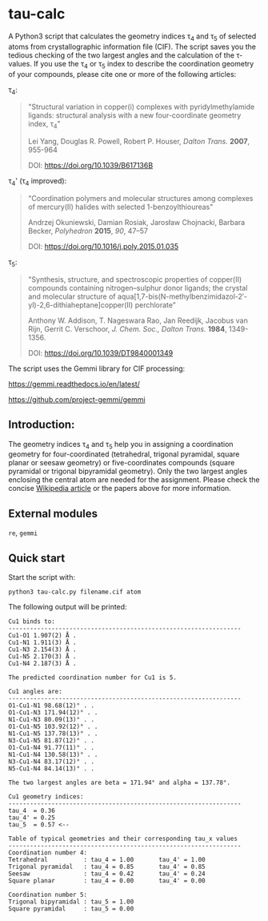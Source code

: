 # tau-calc
A Python3 script that calculates the geometry indices τ<sub>4</sub> and τ<sub>5</sub> of selected atoms from crystallographic information file (CIF). The script saves you the tedious checking of the two largest angles and the calculation of the τ-values.
If you use the τ<sub>4</sub> or τ<sub>5</sub> index to describe the coordination geometry of your compounds, please cite one or more of the following articles:

τ<sub>4</sub>:
> "Structural variation in copper(i) complexes with pyridylmethylamide ligands: 
>  structural analysis with a new four-coordinate geometry index, τ<sub>4</sub>"
>  
> Lei Yang, Douglas R. Powell, Robert P. Houser,
> *Dalton Trans.* **2007**, 955-964
> 
> DOI: https://doi.org/10.1039/B617136B

τ<sub>4</sub>' (τ<sub>4</sub> improved):
> "Coordination polymers and molecular structures among complexes of 
>  mercury(II) halides with selected 1-benzoylthioureas"
> 
> Andrzej Okuniewski, Damian Rosiak, Jarosław Chojnacki, Barbara Becker,
> *Polyhedron* **2015**, *90*, 47–57
> 
> DOI: https://doi.org/10.1016/j.poly.2015.01.035

τ<sub>5</sub>:
> "Synthesis, structure, and spectroscopic properties of copper(II) compounds containing 
>  nitrogen–sulphur donor ligands; the crystal and molecular structure of 
>  aqua[1,7-bis(N-methylbenzimidazol-2′-yl)-2,6-dithiaheptane]copper(II) perchlorate"
>  
> Anthony W. Addison, T. Nageswara Rao, Jan Reedijk, Jacobus van Rijn, Gerrit C. Verschoor, 
> *J. Chem. Soc., Dalton Trans.* **1984**, 1349-1356.
> 
> DOI: https://doi.org/10.1039/DT9840001349

The script uses the Gemmi library for CIF processing:

https://gemmi.readthedocs.io/en/latest/

https://github.com/project-gemmi/gemmi

## Introduction:
The geometry indices τ<sub>4</sub> and τ<sub>5</sub> help you in assigning a coordination geometry for four-coordinated (tetrahedral, trigonal pyramidal, square planar or seesaw geometry) or five-coordinates compounds (square pyramidal or trigonal bipyramidal geometry). Only the two largest angles enclosing the central atom are needed for the assignment. Please check the concise [Wikipedia article](https://en.wikipedia.org/wiki/Geometry_index) or the papers above for more information.

## External modules
 `re`,  `gemmi`
 
## Quick start
 Start the script with:
```console
python3 tau-calc.py filename.cif atom
```
The following output will be printed:

	Cu1 binds to:
	-----------------------------------------------------------------
	Cu1-O1 1.907(2) Å .
	Cu1-N1 1.911(3) Å .
	Cu1-N3 2.154(3) Å .
	Cu1-N5 2.170(3) Å .
	Cu1-N4 2.187(3) Å .
	
	The predicted coordination number for Cu1 is 5.
	
	Cu1 angles are:
	-----------------------------------------------------------------
	O1-Cu1-N1 98.68(12)° . .
	O1-Cu1-N3 171.94(12)° . .
	N1-Cu1-N3 80.09(13)° . .
	O1-Cu1-N5 103.92(12)° . .
	N1-Cu1-N5 137.78(13)° . .
	N3-Cu1-N5 81.87(12)° . .
	O1-Cu1-N4 91.77(11)° . .
	N1-Cu1-N4 130.58(13)° . .
	N3-Cu1-N4 83.17(12)° . .
	N5-Cu1-N4 84.14(13)° . .
	
	The two largest angles are beta = 171.94° and alpha = 137.78°.
	
	Cu1 geometry indices:
	-----------------------------------------------------------------
	tau_4  = 0.36 
	tau_4' = 0.25 
	tau_5  = 0.57 <--
	
	Table of typical geometries and their corresponding tau_x values
	-----------------------------------------------------------------
	Coordination number 4:
	Tetrahedral          : tau_4 = 1.00       tau_4' = 1.00
	Trigonal pyramidal   : tau_4 = 0.85       tau_4' = 0.85
	Seesaw               : tau_4 = 0.42       tau_4' = 0.24
	Square planar        : tau_4 = 0.00       tau_4' = 0.00
	
	Coordination number 5:
	Trigonal bipyramidal : tau_5 = 1.00                     
	Square pyramidal     : tau_5 = 0.00 


